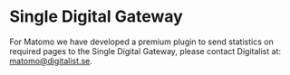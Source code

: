 # Single Digital Gateway

For Matomo we have developed a premium plugin to send statistics on required pages to the Single Digital Gateway, please contact Digitalist at: matomo@digitalist.se. 
